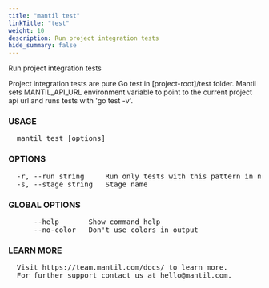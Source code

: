 ```yaml
---
title: "mantil test"
linkTitle: "test"
weight: 10
description: Run project integration tests
hide_summary: false
---
```


Run project integration tests

Project integration tests are pure Go test in [project-root]/test folder.
Mantil sets MANTIL_API_URL environment variable to point to the current
project api url and runs tests with 'go test -v'.

### USAGE
<pre>
  mantil test [options]
</pre>
### OPTIONS
<pre>
  -r, --run string     Run only tests with this pattern in name
  -s, --stage string   Stage name
</pre>
### GLOBAL OPTIONS
<pre>
      --help       Show command help
      --no-color   Don't use colors in output
</pre>
### LEARN MORE
<pre>
  Visit https://team.mantil.com/docs/ to learn more.
  For further support contact us at hello@mantil.com.
</pre>
